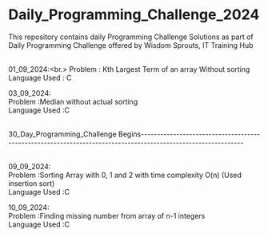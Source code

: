 # Daily_Programming_Challenge_2024
This repository contains daily Programming Challenge Solutions as part of Daily Programming Challenge offered by Wisdom Sprouts, IT Training Hub <br><br>

01_09_2024:<br.>
Problem             : Kth Largest Term of an array Without sorting<br>
Language Used  : C<br>

03_09_2024:<br>
Problem             :Median without actual sorting<br>
Language Used  :C<br><br>

30_Day_Programming_Challenge Begins--------------------------------------------------------------------------------------------------------------<br><br>

09_09_2024:<br>
Problem             :Sorting Array with 0, 1 and 2 with time complexity O(n) (Used insertion sort)<br>
Language Used  :C<br>

10_09_2024:<br>
Problem             :Finding missing number from array of n-1 integers<br>
Language Used  :C<br>

